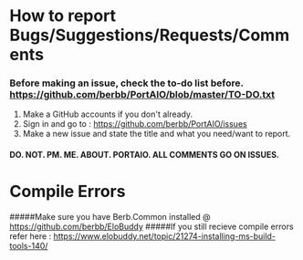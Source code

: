 # How to report Bugs/Suggestions/Requests/Comments
### Before making an issue, check the to-do list before. https://github.com/berbb/PortAIO/blob/master/TO-DO.txt
1. Make a GitHub accounts if you don't already.
2. Sign in and go to : https://github.com/berbb/PortAIO/issues
3. Make a new issue and state the title and what you need/want to report.

#### DO. NOT. PM. ME. ABOUT. PORTAIO. ALL COMMENTS GO ON ISSUES.

# Compile Errors
#####Make sure you have Berb.Common installed @ https://github.com/berbb/EloBuddy
#####If you still recieve compile errors refer here : https://www.elobuddy.net/topic/21274-installing-ms-build-tools-140/
